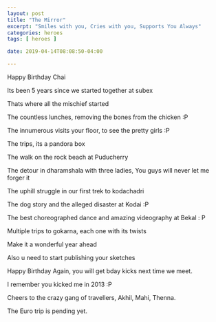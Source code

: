 ```yaml
---
layout: post
title: "The Mirror"
excerpt: "Smiles with you, Cries with you, Supports You Always"
categories: heroes
tags: [ heroes ]

date: 2019-04-14T08:08:50-04:00

---
```


Happy Birthday Chai

Its been 5 years since we started together at subex

Thats where all the mischief started

The countless lunches, removing the bones from the chicken :P

The innumerous visits your floor, to see the pretty girls :P

The trips, its a pandora box

The walk on the rock beach at Puducherry

The detour in dharamshala with three ladies, You guys will never let me forger it

The uphill struggle in our first trek to kodachadri

The dog story and the alleged disaster at Kodai :P

The best choreographed dance and amazing videography at Bekal : P

Multiple trips to gokarna, each one with its twists

Make it a wonderful year ahead

Also u need to start publishing your sketches

Happy Birthday Again, you will get bday kicks next time we meet.

I remember you kicked me in 2013 :P

Cheers to the crazy gang of travellers, Akhil, Mahi, Thenna.

The Euro trip is pending yet.
